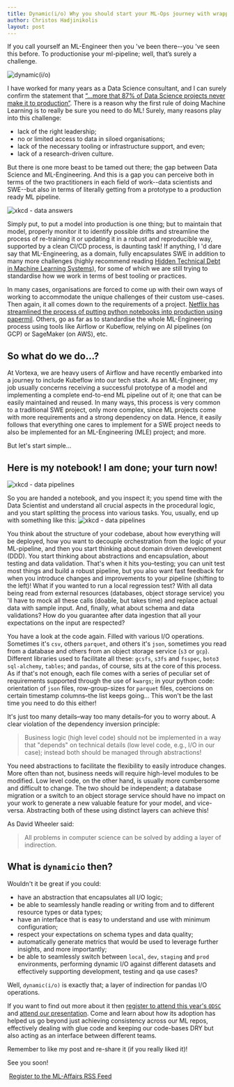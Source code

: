```yaml
---
title: Dynamic(i/o) Why you should start your ML-Ops journey with wrapping your I/O
author: Christos Hadjinikolis
layout: post
---
```

<head>
    <meta property="og:image" content="assets/images/2022-06-01-dynamicio.png" />
</head>

If you call yourself an ML-Engineer then you 've been there--you 've seen this before. To productionise your ml-pipeline; well, that’s surely a challenge.

<span class="image center"><img src="{{ 'assets/images/2022-06-01-dynamicio.png' | relative_url }}" alt="dynamic(i/o)" /></span>

I have worked for many years as a Data Science consultant, and I can surely confirm the statement that [“...more that 87% of Data Science projects never make it to production”](https://venturebeat.com/2019/07/19/why-do-87-of-data-science-projects-never-make-it-into-production/).
There is a reason why the first rule of doing Machine Learning is to really be sure you need to do ML! Surely, many reasons play into this challenge: 

* lack of the right leadership; 
* no or limited access to data in siloed organisations;
* lack of the necessary tooling or infrastructure support, and even;
* lack of a research-driven culture. 

But there is one more beast to be tamed out there; the gap between Data Science and ML-Engineering. And this is a gap you can perceive both in terms of the two practitioners in each 
field of work--data scientists and SWE--but also in terms of literally getting from a prototype to a production ready ML pipeline. 

<span class="image center"><img src="{{ 'assets/images/xkcd-data-answers.png' | relative_url }}" alt="xkcd - data answers" /></span>

Simply put, to put a model into production is one thing; but to maintain that model, properly monitor it to identify possible drifts and streamline the process of re-training it or updating it in a robust and 
reproducible way, supported by a clean CI/CD process, is daunting task! If anything, I 'd dare say that  ML-Engineering, as a domain, fully encapsulates SWE in addition to many more 
challenges (highly recommend reading [Hidden Technical Debt in Machine Learning Systems](https://proceedings.neurips.cc/paper/2015/file/86df7dcfd896fcaf2674f757a2463eba-Paper.pdf)), for some of which we 
are still trying to standardise how we work in terms of best tooling or practices. 

In many cases, organisations are forced to come up with their own ways of working to accommodate the unique challenges of their custom use-cases. Then again, it all comes down to the requirements of a project. 
[Netflix has streamlined the process of putting python notebooks into production using papermil](https://netflixtechblog.com/scheduling-notebooks-348e6c14cfd6). 
Others, go as far as to standardise the whole ML-Engineering process using tools like Airflow or Kubeflow, relying on AI pipelines (on GCP) or SageMaker (on AWS), etc.

## So what do we do...?
At Vortexa, we are heavy users of Airflow and have recently embarked into a journey to include Kubeflow into our tech stack. 
As an ML-Engineer, my job usually concerns receiving a successful prototype of a model and implementing a complete end-to-end ML pipeline out of it; one that can be easily maintained
and reused. In many ways, this process is very common to a traditional SWE project, only more complex, since ML projects come with more requirements and a strong dependency on data.
Hence, it easily follows that everything one cares to implement for a SWE project needs to also be implemented for an ML-Engineering (MLE) project; and more. 

But let's start simple... 

## Here is my notebook! I am done; your turn now!  
<span class="image center"><img src="{{ 'assets/images/xkcd-data-pipelines.png' | relative_url }}" alt="xkcd - data pipelines" /></span>

So you are handed a notebook, and you inspect it; you spend time with the Data Scientist and understand all crucial aspects in the procedural logic, and you start splitting the 
process into various tasks. You, usually, end up with something like this:
<span class="image center"><img src="{{ 'assets/images/data-pipeline.png' | relative_url }}" alt="xkcd - data pipelines" /></span>

You think about the structure of your codebase, about how everything will be deployed, how you want to decouple orchestration from the logic of your ML-pipeline, and then you start thinking 
about domain driven development (DDD). You start thinking about abstractions and encapsulation, about testing and data validation. That's when it hits you&ndash;testing; you can unit test 
most things and build a robust pipeline, but you also want fast feedback for when you introduce changes and improvements to your pipeline (shifting to the left)! What if you wanted to run a 
local regression test? With all data being read from external resources (databases, object storage service) you 'll have to mock all these calls (doable, but takes time) and replace actual 
data with sample input. And, finally, what about schema and data validations? How do you guarantee after data ingestion that all your expectations on the input are respected? 

You have a look at the code again. Filled with various I/O operations. Sometimes it's `csv`, others `parquet`, and others it's `json`, sometimes you read from a database and others
from an object storage service (`s3` or `gcp`). Different libraries used to facilitate all these: `gcsfs`, `s3fs` and `fsspec`, `boto3` `sql-alchemy`, `tables`; and `pandas`, of course, sits at the core
of this process. As if that's not enough, each file comes with a series of peculiar set of requirements supported through the use of `kwargs`; in your python code: orientation of `json`
files, row-group-sizes for `parquet` files, coercions on certain timestamp columns&ndash;the list keeps going... This won't be the last time you need to do this either! 

It's just too many details&ndash;way too many details&ndash;for you to worry about. A clear violation of the dependency inversion principle:

> Business logic (high level code) should not be implemented in a way that "depends" on technical details (low level code, e.g., I/O in our case); instead both should be managed through abstractions!

You need abstractions to facilitate the flexibility to easily introduce changes. More often than not, business needs will require high-level modules to be modified. Low level code, on the 
other hand, is usually more cumbersome and difficult to change. The two should be independent; a database migration or a switch to an object storage service should have no impact on your
work to generate a new valuable feature for your model, and vice-versa. Abstracting both of these using distinct layers can achieve this! 

As David Wheeler said:
> All problems in computer science can be solved by adding a layer of indirection.

## What is `dynamicio` then?
Wouldn't it be great if you could:
* have an abstraction that encapsulates all I/O logic;
* be able to seamlessly handle reading or writing from and to different resource types or data types;
* have an interface that is easy to understand and use with minimum configuration; 
* respect your expectations on schema types and data quality;
* automatically generate metrics that would be used to leverage further insights, and more importantly;
* be able to seamlessly switch between `local`, `dev`, `staging` and `prod` environments, performing dynamic I/O against different datasets and effectively supporting development, testing and qa use cases?     

Well, `dynamic(i/o)` is exactly that; a layer of indirection for pandas I/O operations. 

If you want to find out more about it then [register to attend this year's `ODSC`](https://odsc.com/europe/) and [attend our presentation](https://odsc.com/speakers/dynamicio-a-pandas-i-o-wrapper-why-you-should-start-your-ml-ops-journey-with-wrapping-your-i-o/). Come and learn 
about how its adoption has helped us go beyond just achieving consistency across our ML repos, effectively dealing with glue code and keeping our code-bases DRY but also acting as an interface between different teams.

Remember to like my post and re-share it (if you really liked it)!

See you soon!

<p><a href="http://feeds.feedburner.com/MlAffairs" rel="alternate" type="application/rss+xml"><img src="//feedburner.google.com/fb/images/pub/feed-icon32x32.png" alt="" style="vertical-align:middle;border:0"/></a>&nbsp;<a href="http://feeds.feedburner.com/MlAffairs" rel="alternate" type="application/rss+xml">Register to the ML-Affairs RSS Feed</a></p>   
